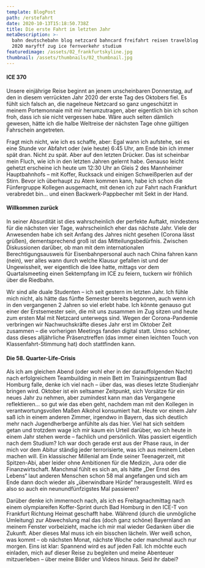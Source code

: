 ```yaml
---
template: BlogPost
path: /erstefahrt
date: 2020-10-13T15:18:50.738Z
title: Die erste Fahrt im letzten Jahr
metaDescription: >-
  bahn deutschebahn blog netzcard bahncard freifahrt reisen travelblog abenteuer
  2020 maryftf zug ice fernverkehr studium
featuredimage: /assets/02_frankfurtskyline.jpg
thumbnail: /assets/thumbnails/02_thumbnail.jpg
---
```

#### **ICE 370**

Unsere einjährige Reise beginnt an jenem unscheinbaren Donnerstag, auf den in diesem verrückten Jahr 2020 der erste Tag des Oktobers fiel. Es fühlt sich falsch an, die nagelneue Netzcard so ganz ungeschützt in meinem Portemonnaie mit mir herumzutragen, aber eigentlich bin ich schon froh, dass ich sie nicht vergessen habe. Wäre auch selten dämlich gewesen, hätte ich die halbe Weltreise der nächsten Tage ohne gültigen Fahrschein angetreten. 

Fragt mich nicht, wie ich es schaffe, aber: Egal wann ich aufstehe, sei es eine Stunde vor Abfahrt oder (wie heute) 6:45 Uhr, am Ende bin ich immer spät dran. Nicht zu spät. Aber auf den letzten Drücker. Das ist scheinbar mein Fluch, wie ich in den letzten Jahren gelernt habe. Genauso leicht gehetzt erscheine ich heute um 12:30 Uhr an Gleis 2 des Mannheimer Hauptbahnhofs – mit Koffer, Rucksack und einigen Schweißperlen auf der Stirn. Bevor ich überhaupt zu Atem kommen kann, habe ich schon die Fünfergruppe Kollegen ausgemacht, mit denen ich zur Fahrt nach Frankfurt verabredet bin… und einen Backwerk-Pappbecher mit Sekt in der Hand. 

#### Willkommen zurück

In seiner Absurdität ist dies wahrscheinlich der perfekte Auftakt, mindestens für die nächsten vier Tage, wahrscheinlich eher das nächste Jahr. Viele der Anwesenden habe ich seit Anfang des Jahres nicht gesehen (Corona lässt grüßen), dementsprechend groß ist das Mitteilungsbedürfnis. Zwischen Diskussionen darüber, ob man mit dem internationalen Berechtigungsausweis für Eisenbahnpersonal auch nach China fahren kann (nein), wer alles wann durch welche Klausur gefallen ist und der Ungewissheit, wer eigentlich die Idee hatte, mittags vor dem Quartalsmeeting einen Sektempfang im ICE zu feiern, tuckern wir fröhlich über die Riedbahn. 

Wir sind alle duale Studenten – ich seit gestern im letzten Jahr. Ich fühle mich nicht, als hätte das fünfte Semester bereits begonnen, auch wenn ich in den vergangenen 2 Jahren so viel erlebt habe. Ich könnte genauso gut einer der Erstsemester sein, die mit uns zusammen im Zug sitzen und heute zum ersten Mal mit Netzcard unterwegs sind. Wegen der Corona-Pandemie verbringen wir Nachwuchskräfte dieses Jahr erst im Oktober Zeit zusammen – die vorherigen Meetings fanden digital statt. Umso schöner, dass dieses alljährliche Präsenztreffen (das immer einen leichten Touch von Klassenfahrt-Stimmung hat) doch stattfinden kann.

#### Die 58. Quarter-Life-Crisis

Als ich am gleichen Abend (oder wohl eher in der darauffolgenden Nacht) nach erfolgreichem Teambuilding in mein Bett im Trainingszentrum Bad Homburg falle, denke ich viel nach – über das, was dieses letzte Studienjahr bringen wird. Oktober ist ein seltsamer Zeitpunkt, sich Vorsätze für ein neues Jahr zu nehmen, aber zumindest kann man das Vergangene reflektieren… so gut wie das eben geht, nachdem man mit den Kollegen in verantwortungsvollen Maßen Alkohol konsumiert hat. Heute vor einem Jahr saß ich in einem anderen Zimmer, irgendwo in Bayern, das sich deutlich mehr nach Jugendherberge anfühlte als das hier. Viel hat sich seitdem getan und trotzdem wage ich mir kaum ein Urteil darüber, wo ich heute in einem Jahr stehen werde – fachlich und persönlich. Was passiert eigentlich nach dem Studium? Ich war doch gerade erst aus der Phase raus, in der mich vor dem Abitur ständig jeder terrorisierte, was ich aus meinem Leben machen will. Ein klassischer Millenial am Ende seiner Teenagerzeit, mit Spitzen-Abi, aber leider ohne Ambitionen für die Medizin, Jura oder die Finanzwirtschaft. Manchmal fühlt es sich an, als hätte „Der Ernst des Lebens“ laut anderen Menschen schon 58 mal angefangen und sich am Ende dann doch wieder als „überwindbare Hürde“ herausgestellt. Wird es also so auch ein neunundfünfzigstes Mal passieren?

Darüber denke ich immernoch nach, als ich es Freitagnachmittag nach einem olympiareifen Koffer-Sprint durch Bad Homburg in den ICE-T von Frankfurt Richtung Heimat geschafft habe. Während (durch die unmögliche Umleitung) zur Abwechslung mal das (doch ganz schöne) Bayernland an meinem Fenster vorbeizieht, mache ich mir mal wieder Gedanken über die Zukunft. Aber dieses Mal muss ich ein bisschen lächeln. Wer weiß schon, was kommt – ob nächsten Monat, nächste Woche oder manchmal auch nur morgen. Eins ist klar: Spannend wird es auf jeden Fall. Ich möchte euch einladen, mich auf dieser Reise zu begleiten und meine Abenteuer mitzuerleben – über meine Bilder und Videos hinaus. Seid ihr dabei?
